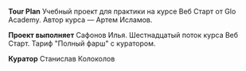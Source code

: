 **Tour Plan**
Учебный проект для практики на курсе Веб Старт от Glo Academy. Автор курса — Артем Исламов.

**Проект выполняет**
Сафонов Илья. Шестнадцатый поток курса Веб Старт. Тариф "Полный фарш" с куратором.

**Куратор**
Станислав Колоколов

